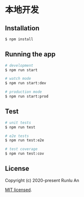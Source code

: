
# 本地开发

## Installation

```bash
$ npm install
```

## Running the app

```bash
# development
$ npm run start

# watch mode
$ npm run start:dev

# production mode
$ npm run start:prod
```

## Test

```bash
# unit tests
$ npm run test

# e2e tests
$ npm run test:e2e

# test coverage
$ npm run test:cov
```


## License

 Copyright (c) 2020-present Runlu An

 [MIT licensed](https://en.wikipedia.org/wiki/MIT_License).
